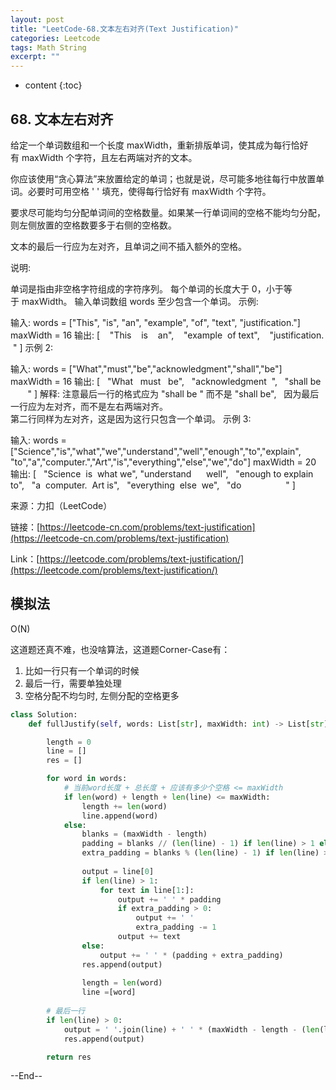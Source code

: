 ```yaml
---
layout: post
title: "LeetCode-68.文本左右对齐(Text Justification)"
categories: Leetcode
tags: Math String
excerpt: ""
---
```


* content
{:toc}

## 68. 文本左右对齐

给定一个单词数组和一个长度 maxWidth，重新排版单词，使其成为每行恰好有 maxWidth 个字符，且左右两端对齐的文本。

你应该使用“贪心算法”来放置给定的单词；也就是说，尽可能多地往每行中放置单词。必要时可用空格 ' ' 填充，使得每行恰好有 maxWidth 个字符。

要求尽可能均匀分配单词间的空格数量。如果某一行单词间的空格不能均匀分配，则左侧放置的空格数要多于右侧的空格数。

文本的最后一行应为左对齐，且单词之间不插入额外的空格。

说明:

单词是指由非空格字符组成的字符序列。
每个单词的长度大于 0，小于等于 maxWidth。
输入单词数组 words 至少包含一个单词。
示例:

输入:
words = ["This", "is", "an", "example", "of", "text", "justification."]
maxWidth = 16
输出:
[
   "This    is    an",
   "example  of text",
   "justification.  "
]
示例 2:

输入:
words = ["What","must","be","acknowledgment","shall","be"]
maxWidth = 16
输出:
[
  "What   must   be",
  "acknowledgment  ",
  "shall be        "
]
解释: 注意最后一行的格式应为 "shall be    " 而不是 "shall     be",
     因为最后一行应为左对齐，而不是左右两端对齐。       
     第二行同样为左对齐，这是因为这行只包含一个单词。
示例 3:

输入:
words = ["Science","is","what","we","understand","well","enough","to","explain",
         "to","a","computer.","Art","is","everything","else","we","do"]
maxWidth = 20
输出:
[
  "Science  is  what we",
  "understand      well",
  "enough to explain to",
  "a  computer.  Art is",
  "everything  else  we",
  "do                  "
]

来源：力扣（LeetCode）

链接：[https://leetcode-cn.com/problems/text-justification](https://leetcode-cn.com/problems/text-justification)

Link：[https://leetcode.com/problems/text-justification/](https://leetcode.com/problems/text-justification/)

## 模拟法

O(N)

这道题还真不难，也没啥算法，这道题Corner-Case有：

1. 比如一行只有一个单词的时候
2. 最后一行，需要单独处理
3. 空格分配不均匀时, 左侧分配的空格更多

```python
class Solution:
    def fullJustify(self, words: List[str], maxWidth: int) -> List[str]:

        length = 0
        line = []
        res = []

        for word in words:
            # 当前word长度 + 总长度 + 应该有多少个空格 <= maxWidth
            if len(word) + length + len(line) <= maxWidth:
                length += len(word)
                line.append(word)
            else:
                blanks = (maxWidth - length)
                padding = blanks // (len(line) - 1) if len(line) > 1 else maxWidth - length
                extra_padding = blanks % (len(line) - 1) if len(line) > 1 else 0
                
                output = line[0]
                if len(line) > 1:
                    for text in line[1:]:
                        output += ' ' * padding
                        if extra_padding > 0:
                            output += ' '
                            extra_padding -= 1
                        output += text
                else:
                    output += ' ' * (padding + extra_padding)
                res.append(output)
                
                length = len(word)
                line =[word]
                
        # 最后一行
        if len(line) > 0:
            output = ' '.join(line) + ' ' * (maxWidth - length - (len(line) - 1))
            res.append(output)

        return res
```

--End--